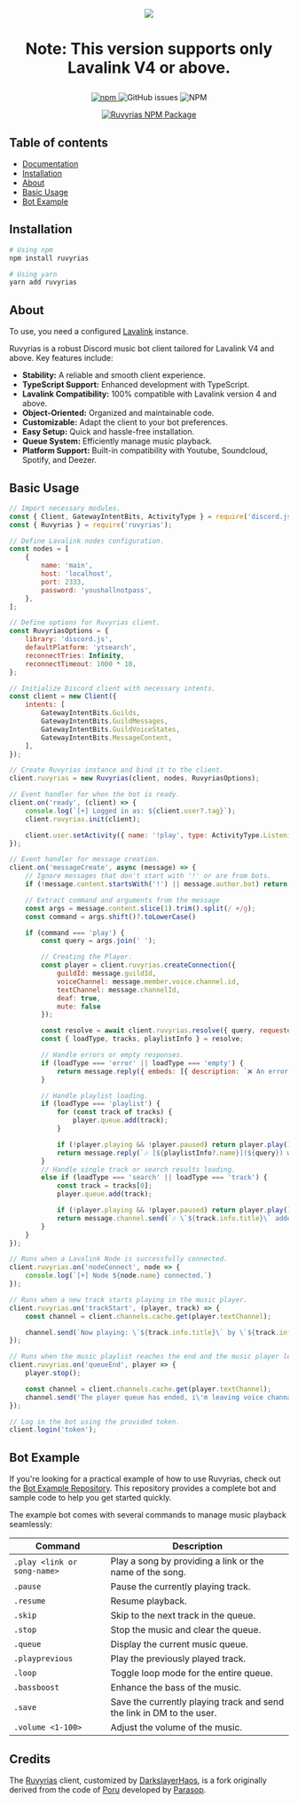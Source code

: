 <p align='center'>
  <img src='https://images.wallpaperscraft.com/image/single/girl_umbrella_anime_151317_1600x1200.jpg' />
</p>

# <p align='center'>Note: This version supports only Lavalink V4 or above.</p>

<p align="center">
  <a href="https://www.npmjs.com/package/ruvyrias">
    <img src="https://img.shields.io/npm/v/ruvyrias" alt="npm"/>
  </a>
  <img src="https://img.shields.io/github/issues-raw/DarkslayerHaos/ruvyrias" alt="GitHub issues"/>
  <img src="https://img.shields.io/npm/l/ruvyrias" alt="NPM"/>
</p>

<p align="center">
  <a href="https://nodei.co/npm/ruvyrias/">
    <img src="https://nodei.co/npm/ruvyrias.png?downloads=true&downloadRank=true&stars=true" alt="Ruvyrias NPM Package"/>
    </a>
</p>

## Table of contents

- [Documentation](https://ruvyrias-lock.vercel.app/)
- [Installation](#installation)
- [About](#about)
- [Basic Usage](#basic-usage)
- [Bot Example](#bot-example)

## Installation

```bash
# Using npm
npm install ruvyrias

# Using yarn
yarn add ruvyrias
```

## About

To use, you need a configured [Lavalink](https://github.com/lavalink-devs/Lavalink) instance.

Ruvyrias is a robust Discord music bot client tailored for Lavalink V4 and above. Key features include:

- **Stability:** A reliable and smooth client experience.
- **TypeScript Support:** Enhanced development with TypeScript.
- **Lavalink Compatibility:** 100% compatible with Lavalink version 4 and above.
- **Object-Oriented:** Organized and maintainable code.
- **Customizable:** Adapt the client to your bot preferences.
- **Easy Setup:** Quick and hassle-free installation.
- **Queue System:** Efficiently manage music playback.
- **Platform Support:** Built-in compatibility with Youtube, Soundcloud, Spotify, and Deezer.

## Basic Usage

```js
// Import necessary modules.
const { Client, GatewayIntentBits, ActivityType } = require('discord.js');
const { Ruvyrias } = require('ruvyrias');

// Define Lavalink nodes configuration.
const nodes = [
    {
        name: 'main',
        host: 'localhost',
        port: 2333,
        password: 'youshallnotpass',
    },
];

// Define options for Ruvyrias client.
const RuvyriasOptions = {
    library: 'discord.js',
    defaultPlatform: 'ytsearch',
    reconnectTries: Infinity,
    reconnectTimeout: 1000 * 10,
};

// Initialize Discord client with necessary intents.
const client = new Client({
    intents: [
        GatewayIntentBits.Guilds,
        GatewayIntentBits.GuildMessages,
        GatewayIntentBits.GuildVoiceStates,
        GatewayIntentBits.MessageContent,
    ],
});

// Create Ruvyrias instance and bind it to the client.
client.ruvyrias = new Ruvyrias(client, nodes, RuvyriasOptions);

// Event handler for when the bot is ready.
client.on('ready', (client) => {
    console.log(`[+] Logged in as: ${client.user?.tag}`);
    client.ruvyrias.init(client);

    client.user.setActivity({ name: '!play', type: ActivityType.Listening })
});

// Event handler for message creation.
client.on('messageCreate', async (message) => {
    // Ignore messages that don't start with '!' or are from bots.
    if (!message.content.startsWith('!') || message.author.bot) return;

    // Extract command and arguments from the message
    const args = message.content.slice(1).trim().split(/ +/g);
    const command = args.shift()?.toLowerCase()

    if (command === 'play') {
        const query = args.join(' ');

        // Creating the Player.
        const player = client.ruvyrias.createConnection({
            guildId: message.guildId,
            voiceChannel: message.member.voice.channel.id,
            textChannel: message.channelId,
            deaf: true,
            mute: false
        });

        const resolve = await client.ruvyrias.resolve({ query, requester: message.author });
        const { loadType, tracks, playlistInfo } = resolve;

        // Handle errors or empty responses.
        if (loadType === 'error' || loadType === 'empty') {
            return message.reply({ embeds: [{ description: `❌ An error occurred, please try again!`, color: Colors.Red }] });
        }

        // Handle playlist loading.
        if (loadType === 'playlist') {
            for (const track of tracks) {
                player.queue.add(track);
            }

            if (!player.playing && !player.paused) return player.play();
            return message.reply(`🎶 [${playlistInfo?.name}](${query}) with \`${tracks.length}\` tracks added.`);
        } 
        // Handle single track or search results loading.
        else if (loadType === 'search' || loadType === 'track') {
            const track = tracks[0];
            player.queue.add(track);

            if (!player.playing && !player.paused) return player.play();
            return message.channel.send(`🎶 \`${track.info.title}\` added to queue.`);
        }
    }
});

// Runs when a Lavalink Node is successfully connected.
client.ruvyrias.on('nodeConnect', node => {
    console.log(`[+] Node ${node.name} connected.`)
});

// Runs when a new track starts playing in the music player.
client.ruvyrias.on('trackStart', (player, track) => {
    const channel = client.channels.cache.get(player.textChannel);

    channel.send(`Now playing: \`${track.info.title}\` by \`${track.info.author}\`.`);
});

// Runs when the music playlist reaches the end and the music player leaves the voice channel.
client.ruvyrias.on('queueEnd', player => {
    player.stop();

    const channel = client.channels.cache.get(player.textChannel);
    channel.send('The player queue has ended, i\'m leaving voice channal!');
});

// Log in the bot using the provided token.
client.login('token');
```

## Bot Example

If you're looking for a practical example of how to use Ruvyrias, check out the [Bot Example Repository](https://github.com/DarkslayerHaos/music-bot). This repository provides a complete bot and sample code to help you get started quickly.

The example bot comes with several commands to manage music playback seamlessly:

| Command                         | Description                                                           |
| ------------------------------- | --------------------------------------------------------------------- |
| `.play <link or song-name>`     | Play a song by providing a link or the name of the song.              |
| `.pause`                        | Pause the currently playing track.                                    |
| `.resume`                       | Resume playback.                                                      |
| `.skip`                         | Skip to the next track in the queue.                                  |
| `.stop`                         | Stop the music and clear the queue.                                   |
| `.queue`                        | Display the current music queue.                                      |
| `.playprevious`                 | Play the previously played track.                                     |
| `.loop`                         | Toggle loop mode for the entire queue.                                |
| `.bassboost`                    | Enhance the bass of the music.                                        |
| `.save`                         | Save the currently playing track and send the link in DM to the user. |
| `.volume <1-100>`               | Adjust the volume of the music.                                       |

## Credits

The [Ruvyrias](https://github.com/DarkslayerHaos/ruvyrias) client, customized by [DarkslayerHaos](https://github.com/DarkslayerHaos), is a fork originally derived from the code of [Poru](https://github.com/parasop/poru) developed by [Parasop](https://github.com/parasop).

